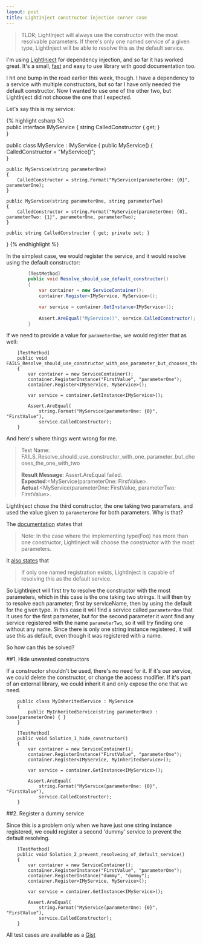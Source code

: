 ```yaml
---
layout: post
title: LightInject constructor injection corner case
---
```


> TLDR; LightInject will always use the constructor with the most resolvable parameters. If there's only one named service of a given type, LightInject will be able to resolve this as the default service.

I'm using [LightInject](http://www.lightinject.net/) for dependency injection, and so far it has worked great. It's a small, [fast](http://www.palmmedia.de/blog/2011/8/30/ioc-container-benchmark-performance-comparison) and easy to use library with good documentation too.

I hit one bump in the road earlier this week, though. I have a dependency to a service with multiple constructors, but so far I have only needed the default constructor. Now I wanted to use one of the other two, but LightInject did not choose the one that I expected.

Let's say this is my service:

{% highlight csharp %}  
public interface IMyService
{
    string CalledConstructor { get; }         
}

public class MyService : IMyService
{
    public MyService()
    {
        CalledConstructor = "MyService()";                
    }

    public MyService(string parameterOne)
    {
        CalledConstructor = string.Format("MyService(parameterOne: {0}", parameterOne);                
    }

    public MyService(string parameterOne, string parameterTwo)
    {
        CalledConstructor = string.Format("MyService(parameterOne: {0}, parameterTwo: {1}", parameterOne, parameterTwo);
    }

    public string CalledConstructor { get; private set; }            
}
{% endhighlight %}
    
In the simplest case, we would register the service, and it would resolve using the default constructor:    

```csharp
        [TestMethod]
        public void Resolve_should_use_default_constructor()
        {
            var container = new ServiceContainer();
            container.Register<IMyService, MyService>();

            var service = container.GetInstance<IMyService>();
       
            Assert.AreEqual("MyService()", service.CalledConstructor);
        }
```

If we need to provide a value for `parameterOne`, we would register that as well:

        [TestMethod]
        public void FAILS_Resolve_should_use_constructor_with_one_parameter_but_chooses_the_one_with_two()
        {
            var container = new ServiceContainer();
            container.RegisterInstance("FirstValue", "parameterOne");
            container.Register<IMyService, MyService>();

            var service = container.GetInstance<IMyService>();

            Assert.AreEqual(
                string.Format("MyService(parameterOne: {0}", "FirstValue"), 
                service.CalledConstructor);
        }

And here's where things went wrong for me.

> Test Name:  FAILS\_Resolve\_should\_use\_constructor\_with\_one\_parameter\_but\_chooses\_the\_one\_with\_two
>
> **Result Message**: Assert.AreEqual failed.  
> **Expected**:\<MyService(parameterOne: FirstValue\>.  
> **Actual**:\<MyService(parameterOne: FirstValue, parameterTwo: FirstValue\>.  
 
LightInject chose the third constructor, the one taking two parameters, and used the value given to `parameterOne` for both parameters. Why is that?

The [documentation](http://www.lightinject.net/#toc14) states that
> Note: In the case where the implementing type(Foo) has more than one constructor, LightInject will choose the constructor with the most parameters.

It [also states](http://www.lightinject.net/#toc4) that
> If only one named registration exists, LightInject is capable of resolving this as the default service.

So LightInject will first try to resolve the constructor with the most parameters, which in this case is the one taking two strings. It will then try to resolve each parameter; first by serviceName, then by using the default for the given type. In this case it will find a service called `parameterOne` that it uses for the first parameter, but for the second parameter it want find any service registered with the name `parameterTwo`, so it will try finding one without any name. Since there is only one string instance registered, it will use this as default, even though it was registered with a name.

So how can this be solved?

##1. Hide unwanted constructors  

If a constructor shouldn't be used, there's no need for it. If it's our service, we could delete the constructor, or change the access modifier. If it's part of an external library, we could inherit it and only expose the one that we need.

        public class MyInheritedService : MyService 
        {
            public MyInheritedService(string parameterOne) : base(parameterOne) { }
        }

        [TestMethod]
        public void Solution_1_hide_constructor()
        {
            var container = new ServiceContainer();
            container.RegisterInstance("FirstValue", "parameterOne");        
            container.Register<IMyService, MyInheritedService>();

            var service = container.GetInstance<IMyService>();

            Assert.AreEqual(
                string.Format("MyService(parameterOne: {0}", "FirstValue"), 
                service.CalledConstructor);
        }

##2. Register a dummy service

Since this is a problem only when we have just one string instance registered, we could register a second 'dummy' service to prevent the default resolving.

        [TestMethod]
        public void Solution_2_prevent_resolveing_of_default_service()
        {
            var container = new ServiceContainer();
            container.RegisterInstance("FirstValue", "parameterOne");
            container.RegisterInstance("dummy", "dummy");
            container.Register<IMyService, MyService>();

            var service = container.GetInstance<IMyService>();

            Assert.AreEqual(
                string.Format("MyService(parameterOne: {0}", "FirstValue"), 
                service.CalledConstructor);
        }


All test cases are available as a [Gist](https://gist.github.com/vegar/fa4e35b557ed37150d43) 
